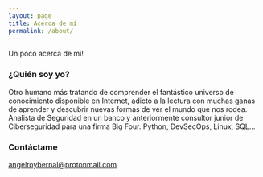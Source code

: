 ```yaml
---
layout: page
title: Acerca de mí
permalink: /about/
---
```


Un poco acerca de mí!

### ¿Quién soy yo?

Otro humano más tratando de comprender el fantástico universo de conocimiento disponible en Internet, adicto a la lectura con muchas ganas de aprender y descubrir nuevas formas de ver el mundo que nos rodea. Analista de Seguridad en un banco y anteriormente consultor junior de Ciberseguridad para una firma Big Four. Python, DevSecOps, Linux, SQL... 

### Contáctame

[angelroybernal@protonmail.com](mailto:angelroybernal@protonmail.com)

